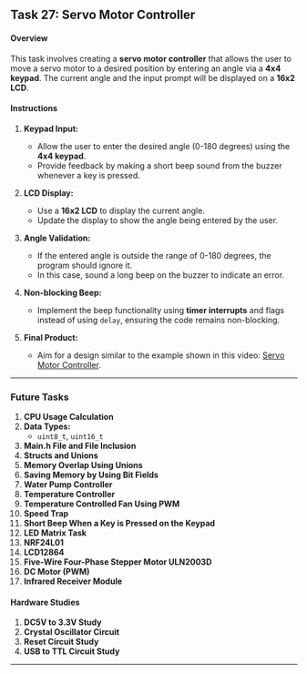 ## Task 27: Servo Motor Controller

#### Overview
This task involves creating a **servo motor controller** that allows the user to move a servo motor to a desired position by entering an angle via a **4x4 keypad**. The current angle and the input prompt will be displayed on a **16x2 LCD**. 

#### Instructions

1. **Keypad Input:**
   - Allow the user to enter the desired angle (0-180 degrees) using the **4x4 keypad**.
   - Provide feedback by making a short beep sound from the buzzer whenever a key is pressed.

2. **LCD Display:**
   - Use a **16x2 LCD** to display the current angle.
   - Update the display to show the angle being entered by the user.

3. **Angle Validation:**
   - If the entered angle is outside the range of 0-180 degrees, the program should ignore it.
   - In this case, sound a long beep on the buzzer to indicate an error.

4. **Non-blocking Beep:**
   - Implement the beep functionality using **timer interrupts** and flags instead of using `delay`, ensuring the code remains non-blocking.

5. **Final Product:**
   - Aim for a design similar to the example shown in this video: [Servo Motor Controller](https://www.youtube.com/watch?v=CHUjnqX7LyA&ab_channel=ChipSoulTechnology%28SMC-Private%29Limited).

---

### Future Tasks

1. **CPU Usage Calculation**
2. **Data Types:**
   - `uint8_t`, `uint16_t`
3. **Main.h File and File Inclusion**
4. **Structs and Unions**
5. **Memory Overlap Using Unions**
6. **Saving Memory by Using Bit Fields**
7. **Water Pump Controller**
8. **Temperature Controller**
9. **Temperature Controlled Fan Using PWM**
10. **Speed Trap**
11. **Short Beep When a Key is Pressed on the Keypad**
12. **LED Matrix Task**
13. **NRF24L01**
14. **LCD12864**
15. **Five-Wire Four-Phase Stepper Motor ULN2003D**
16. **DC Motor (PWM)**
17. **Infrared Receiver Module**

#### Hardware Studies
1. **DC5V to 3.3V Study**
2. **Crystal Oscillator Circuit**
3. **Reset Circuit Study**
4. **USB to TTL Circuit Study**

---
